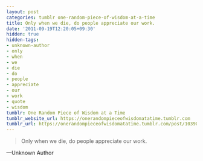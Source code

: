 ```yaml
---
layout: post
categories: tumblr one-random-piece-of-wisdom-at-a-time
title: Only when we die, do people appreciate our work.
date: '2011-09-19T12:20:05+09:30'
hidden: true
hidden-tags:
- unknown-author
- only
- when
- we
- die
- do
- people
- appreciate
- our
- work
- quote
- wisdom
tumblr: One Random Piece of Wisdom at a Time
tumblr_website_url: https://onerandompieceofwisdomatatime.tumblr.com
tumblr_url: https://onerandompieceofwisdomatatime.tumblr.com/post/10390467978/only-when-we-die-do-people-appreciate-our-work
---
```

> Only when we die, do people appreciate our work.

—Unknown Author
